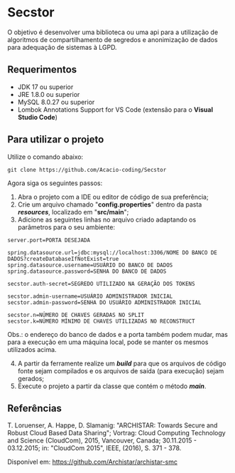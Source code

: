 # Secstor

O objetivo é desenvolver uma biblioteca ou uma api para a utilização de algoritmos de compartilhamento de segredos e anonimização de dados para adequação de sistemas à LGPD.

## Requerimentos

- JDK 17 ou superior
- JRE 1.8.0 ou superior
- MySQL 8.0.27 ou superior
- Lombok Annotations Support for VS Code (extensão para o <b>Visual Studio Code</b>)

## Para utilizar o projeto

Utilize o comando abaixo:

```
git clone https://github.com/Acacio-coding/Secstor
```

Agora siga os seguintes passos:

1. Abra o projeto com a IDE ou editor de código de sua preferência;
2. Crie um arquivo chamado "<b>config.properties</b>" dentro da pasta <i><b>resources</b></i>, localizado em "<b>src/main</b>";
3. Adicione as seguintes linhas no arquivo criado adaptando os parâmetros para o seu ambiente:

```
server.port=PORTA DESEJADA

spring.datasource.url=jdbc:mysql://localhost:3306/NOME DO BANCO DE DADOS?createDatabaseIfNotExist=true
spring.datasource.username=USUÁRIO DO BANCO DE DADOS
spring.datasource.password=SENHA DO BANCO DE DADOS

secstor.auth-secret=SEGREDO UTILIZADO NA GERAÇÃO DOS TOKENS

secstor.admin-username=USUÁRIO ADMINISTRADOR INICIAL
secstor.admin-password=SENHA DO USUÁRIO ADMINISTRADOR INICIAL

secstor.n=NÚMERO DE CHAVES GERADAS NO SPLIT
secstor.k=NÚMERO MÍNIMO DE CHAVES UTILIZADAS NO RECONSTRUCT
```

Obs.: o endereço do banco de dados e a porta também podem mudar, mas para a execução em uma máquina local, pode se manter os mesmos utilizados acima.

4. A partir da ferramente realize um <i><b>build</b></i> para que os arquivos de código fonte sejam compilados e os arquivos de saída (para execução) sejam gerados;
5. Execute o projeto a partir da classe que contém o método <i><b>main</b></i>.

## Referências

T. Loruenser, A. Happe, D. Slamanig: "ARCHISTAR: Towards Secure and Robust Cloud Based Data Sharing"; Vortrag: Cloud Computing Technology and Science (CloudCom), 2015, Vancouver, Canada; 30.11.2015 - 03.12.2015; in: "CloudCom 2015", IEEE, (2016), S. 371 - 378.

Disponível em: <https://github.com/Archistar/archistar-smc>
